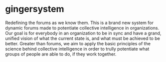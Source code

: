 # gingersystem
Redefining the forums as we know them. This is a brand new system for dynamic forums made to potentiate collective intelligence in organizations. Our goal is for everybody in an organization to be in sync and have a grand, unified vision of what the current state is, and what must be achieved to be better. Greater than forums, we aim to apply the basic principles of the science behind collective intelligence in order to trully potentiate what groups of people are able to do, if they work together.
